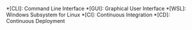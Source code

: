 *[CLI]: Command Line Interface
*[GUI]: Graphical User Interface
*[WSL]: Windows Subsystem for Linux
*[CI]: Continuous Integration
*[CD]: Continuous Deployment

